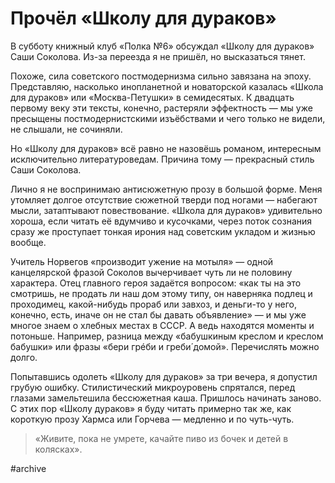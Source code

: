 
# Прочёл «Школу для дураков»

В субботу книжный клуб «Полка №6» обсуждал «Школу для дураков» Саши Соколова. Из-за переезда я не пришёл, но высказаться тянет.

Похоже, сила советского постмодернизма сильно завязана на эпоху. Представляю, насколько инопланетной и новаторской казалась «Школа для дураков» или «Москва-Петушки» в семидесятых. К двадцать первому веку эти тексты, конечно, растеряли эффектность — мы уже пресыщены постмодернистскими изъёбствами и чего только не видели, не слышали, не сочиняли.

Но «Школу для дураков» всё равно не назовёшь романом, интересным исключительно литературоведам. Причина тому — прекрасный стиль Саши Соколова.

Лично я не воспринимаю антисюжетную прозу в большой форме. Меня утомляет долгое отсутствие сюжетной тверди под ногами — набегают мысли, затаптывают повествование. «Школа для дураков» удивительно хороша, если читать её вдумчиво и кусочками, через поток сознания сразу же проступает тонкая ирония над советским укладом и жизнью вообще.

Учитель Норвегов «производит ужение на мотыля» — одной канцелярской фразой Соколов вычерчивает чуть ли не половину характера. Отец главного героя задаётся вопросом: «как ты на это смотришь, не продать ли наш дом этому типу, он наверняка подлец и проходимец, какой-нибудь прораб или завхоз, и деньги-то у него, конечно, есть, иначе он не стал бы давать объявление» — и мы уже многое знаем о хлебных местах в СССР. А ведь находятся моменты и потоньше. Например, разница между «бабушкиным креслом и креслом бабушки» или фразы «бери грéби и греби́ домой». Перечислять можно долго.

Попытавшись одолеть «Школу для дураков» за три вечера, я допустил грубую ошибку. Стилистический микроуровень спрятался, перед глазами замельтешила бессюжетная каша. Пришлось начинать заново. С этих пор «Школу дураков» я буду читать примерно так же, как короткую прозу Хармса или Горчева — медленно и по чуть-чуть.

> «Живите, пока не умрете, качайте пиво из бочек и детей в колясках».

#archive